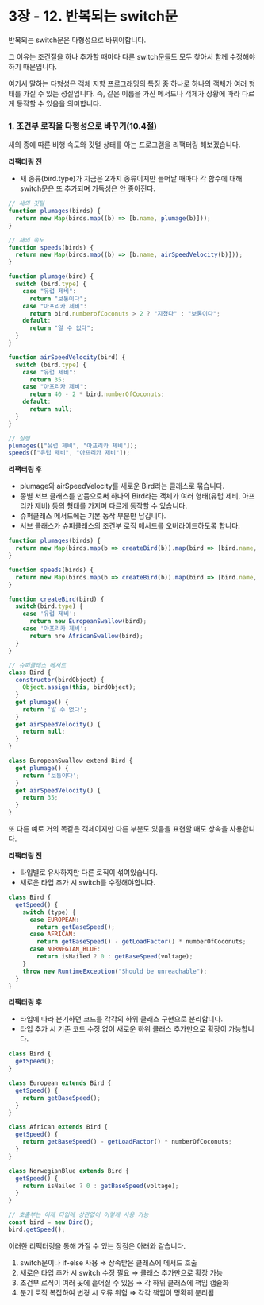 # 3장 - 12. 반복되는 switch문

반복되는 switch문은 다형성으로 바꿔야합니다.

그 이유는 조건절을 하나 추가할 때마다 다른 switch문들도 모두 찾아서 함께 수정해야 하기 때문입니다.

여기서 말하는 다형성은 객체 지향 프로그래밍의 특징 중 하나로 하나의 객체가 여러 형태를 가질 수 있는 성질입니다. 즉, 같은 이름을 가진 메서드나 객체가 상황에 따라 다르게 동작할 수 있음을 의미합니다.

### 1. 조건부 로직을 다형성으로 바꾸기(10.4절)

새의 종에 따른 비행 속도와 깃털 상태를 아는 프로그램을 리팩터링 해보겠습니다.

**리팩터링 전**

- 새 종류(bird.type)가 지금은 2가지 종류이지만 늘어날 때마다 각 함수에 대해 switch문은 또 추가되며 가독성은 안 좋아진다.

```jsx
// 새의 깃털
function plumages(birds) {
  return new Map(birds.map((b) => [b.name, plumage(b)]));
}

// 새의 속도
function speeds(birds) {
  return new Map(birds.map((b) => [b.name, airSpeedVelocity(b)]));
}

function plumage(bird) {
  switch (bird.type) {
    case "유럽 제비":
      return "보통이다";
    case "아프리카 제비":
      return bird.numberofCoconuts > 2 ? "지쳤다" : "보통이다";
    default:
      return "알 수 없다";
  }
}

function airSpeedVelocity(bird) {
  switch (bird.type) {
    case "유럽 제비":
      return 35;
    case "아프리카 제비":
      return 40 - 2 * bird.numberOfCoconuts;
    default:
      return null;
  }
}

// 실행
plumages(["유럽 제비", "아프리카 제비"]);
speeds(["유럽 제비", "아프리카 제비"]);
```

**리팩터링 후**

- plumage와 airSpeedVelocity를 새로운 Bird라는 클래스로 묶습니다.
- 종별 서브 클래스를 만듬으로써 하나의 Bird라는 객체가 여러 형태(유럽 제비, 아프리카 제비) 등의 형태를 가지며 다르게 동작할 수 있습니다.
- 슈퍼클래스 메서드에는 기본 동작 부분만 남깁니다.
- 서브 클래스가 슈퍼클래스의 조건부 로직 메서드를 오버라이드하도록 합니다.

```jsx
function plumages(birds) {
  return new Map(birds.map(b => createBird(b)).map(bird => [bird.name, bird.plumage]))
}

function speeds(birds) {
  return new Map(birds.map(b => createBird(b)).map(bird => [bird.name, bird.airSpeedVelocity]))
}

function createBird(bird) {
  switch(bird.type) {
    case '유럽 제비':
      return new EuropeanSwallow(bird);
    case '아프리카 제비':
      return nre AfricanSwallow(bird);
  }
}

// 슈퍼클래스 메서드
class Bird {
  constructor(birdObject) {
    Object.assign(this, birdObject);
  }
  get plumage() {
    return '알 수 없다';
  }
  get airSpeedVelocity() {
    return null;
  }
}

class EuropeanSwallow extend Bird {
  get plumage() {
    return '보통이다';
  }
  get airSpeedVelocity() {
    return 35;
  }
}
```

또 다른 예로 거의 똑같은 객체이지만 다른 부분도 있음을 표현할 때도 상속을 사용합니다.

**리팩터링 전**

- 타입별로 유사하지만 다른 로직이 섞여있습니다.
- 새로운 타입 추가 시 switch를 수정해야합니다.

```jsx
class Bird {
  getSpeed() {
    switch (type) {
      case EUROPEAN:
        return getBaseSpeed();
      case AFRICAN:
        return getBaseSpeed() - getLoadFactor() * numberOfCoconuts;
      case NORWEGIAN_BLUE:
        return isNailed ? 0 : getBaseSpeed(voltage);
    }
    throw new RuntimeException("Should be unreachable");
  }
}
```

**리팩터링 후**

- 타입에 따라 분기하던 코드를 각각의 하위 클래스 구현으로 분리합니다.
- 타입 추가 시 기존 코드 수정 없이 새로운 하위 클래스 추가만으로 확장이 가능합니다.

```jsx
class Bird {
  getSpeed();
}

class European extends Bird {
  getSpeed() {
    return getBaseSpeed();
  }
}

class African extends Bird {
  getSpeed() {
    return getBaseSpeed() - getLoadFactor() * numberOfCoconuts;
  }
}

class NorwegianBlue extends Bird {
  getSpeed() {
    return isNailed ? 0 : getBaseSpeed(voltage);
  }
}

// 호출부는 이제 타입에 상관없이 이렇게 사용 가능
const bird = new Bird();
bird.getSpeed();
```

이러한 리팩터링을 통해 가질 수 있는 장점은 아래와 같습니다.

1. switch문이나 if-else 사용 ⇒ 상속받은 클래스에 메서드 호출
2. 새로운 타입 추가 시 switch 수정 필요 ⇒ 클래스 추가만으로 확장 가능
3. 조건부 로직이 여러 곳에 흩어질 수 있음 ⇒ 각 하위 클래스에 책임 캡슐화
4. 분기 로직 복잡하여 변경 시 오류 위험 ⇒ 각각 책임이 명확히 분리됨
